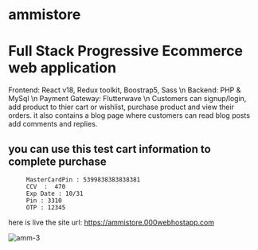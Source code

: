 # ammistore
# Full Stack Progressive Ecommerce web application
Frontend: React v18, Redux toolkit, Boostrap5, Sass \n
Backend: PHP & MySql \n
Payment Gateway: Flutterwave \n
Customers can signup/login, add product to thier cart or wishlist, purchase product and view their orders. 
it also contains a blog page where customers can read blog posts add comments and replies.

## you can use this test cart information to complete purchase 
         MasterCardPin : 5399838383838381  
         CCV  :  470  
         Exp Date : 10/31 
         Pin : 3310 
         OTP : 12345
here is live the site url: https://ammistore.000webhostapp.com

![amm-3](https://user-images.githubusercontent.com/70179458/184584262-68067c42-d9d6-4f45-9e72-04d08b7b7b07.png)
